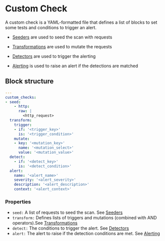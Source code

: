 # Custom Check

A custom check is a YAML-formatted file that defines a list of blocks to set some tests and conditions to trigger an alert.

- [Seeders](./seeders) are used to seed the scan with requests

- [Transformations](./transformations) are used to mutate the requests

- [Detectors](./detectors) are used to trigger the alerting

- [Alerting](./alerting) is used to raise an alert if the detections are matched


## Block structure

```yaml
---
custom_checks:
- seed:
    - http:
      raw: |
        <http_request>
  transform:
    trigger:
    - if: '<trigger_key>'
      is: '<trigger_condition>'
    mutate:
    - key: '<mutation_key>'
      name: '<mutation_select>'
      value: '<mutation_value>'
  detect:
    - if: '<detect_key>'
      is: '<detect_condition>'
  alert:
    name: '<alert_name>'
    severity: '<alert_severity>'
    description: '<alert_description>'
    context: '<alert_context>'
```

### Properties

- `seed:` A list of requests to seed the scan. See [Seeders](./seeders)
- `transform:` Defines lists of triggers and mutations (combined with AND operators).See [Transformations](./transformations)
- `detect:` The conditions to trigger the alert. See [Detectors](./detectors)
- `alert:` The alert to raise if the detection conditions are met. See [Alerting](./alerting)


